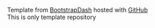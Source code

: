 Template from <a href="https://bootstrapdash.com" target="_blank">BootstrapDash</a> hosted with <a href="https://github.com" target="_blank">GitHub</a> <br> This is only template repository
